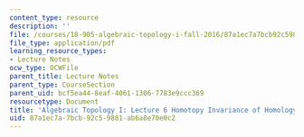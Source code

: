 ```yaml
---
content_type: resource
description: ''
file: /courses/18-905-algebraic-topology-i-fall-2016/87a1ec7a7bcb92c59881ab6a8e70e0c2_MIT18_905F16_lec6.pdf
file_type: application/pdf
learning_resource_types:
- Lecture Notes
ocw_type: OCWFile
parent_title: Lecture Notes
parent_type: CourseSection
parent_uid: bcf5ea44-8eaf-4061-1306-7783e9ccc369
resourcetype: Document
title: 'Algebraic Topology I: Lecture 6 Homotopy Invariance of Homology'
uid: 87a1ec7a-7bcb-92c5-9881-ab6a8e70e0c2
---
```

